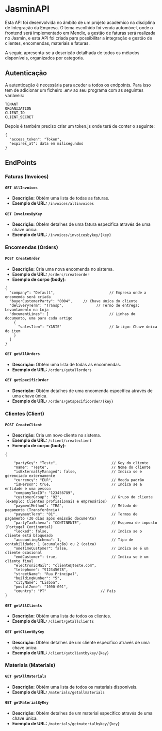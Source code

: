 # JasminAPI

Esta API foi desenvolvida no âmbito de um projeto académico na disciplina de Integração da Empresa. O tema escolhido foi venda automóvel, onde o frontend será implementado em Mendix, a gestão de faturas será realizada no Jasmin, e esta API foi criada para possibilitar a integração e gestão de clientes, encomendas, materiais e faturas.

A seguir, apresenta-se a descrição detalhada de todos os métodos disponíveis, organizados por categoria.

## **Autenticação**

A autenticação é necessária para aceder a todos os endpoints. Para isso tem de adicionar um ficheiro .env ao seu programa com as seguintes variáveis:
```
TENANT
ORGANIZATION
CLIENT_ID
CLIENT_SECRET
```
Depois é também preciso criar um token.js onde terá de conter o seguinte:
```
{
  "access_token": "Token",
  "expires_at": data em milisegundos
}
```

## **EndPoints**
### **Faturas (Invoices)**

#### `GET AllInvoices`

- **Descrição:** Obtém uma lista de todas as faturas.
- **Exemplo de URL:** `/invoices/allinvoices`

#### `GET InvoicesByKey`

- **Descrição:** Obtém detalhes de uma fatura específica através de uma chave única.
- **Exemplo de URL:** `/invoices/invoicesbykey/{key}`

### **Encomendas (Orders)**

#### `POST CreateOrder`

- **Descrição:** Cria uma nova encomenda no sistema.
- **Exemplo de URL:** `/orders/createorder`
- **Exemplo de corpo (body):**

```
{
  "company": "Default",                         // Empresa onde a encomenda será criada
  "buyerCustomerParty": "0004",     // Chave única do cliente
  "deliveryTerm": "Transp",               // Termo de entrega: Levantamento na Loja
  "documentLines": [                            // Linhas do documento, uma para cada artigo
    {
      "salesItem": "YARIS"                      // Artigo: Chave única do item
    }
  ]
}

```
#### `GET getAllOrders`

- **Descrição:** Obtém uma lista de todas as encomendas.
- **Exemplo de URL:** `/orders/getallorders`

#### `GET getSpecificOrder`

- **Descrição:** Obtém detalhes de uma encomenda específica através de uma chave única.
- **Exemplo de URL:** `/orders/getspecificorder/{key}`

### **Clientes (Client)**

#### `POST CreateClient`

- **Descrição:** Cria um novo cliente no sistema.
- **Exemplo de URL:** `/client/createclient`
- **Exemplo de corpo (body):**
```
{

    "partyKey": "Teste",                         // Key do cliente
    "name": "Teste",                             // Nome do cliente
    "isExternallyManaged": false,                // Indica se é gerenciado externamente
    "currency": "EUR",                           // Moeda padrão
    "isPerson": true,                            // Indica se a entidade é uma pessoa
    "companyTaxID": "123456789",
    "customerGroup": "02",                       // Grupo do cliente (exemplo: Clientes profissionais e empresários)
    "paymentMethod": "TRA",                      // Método de pagamento (Transferência)
    "paymentTerm": "01",                         // Termos de pagamento (30 dias após emissão documento)
    "partyTaxSchema": "CONTINENTE",              // Esquema de imposto (Portugal Continental)
    "locked": false,                             // Indica se o cliente está bloqueado
    "accountingSchema": 1,                       // Tipo de contabilidade: 1 (acumulação) ou 2 (caixa)
    "oneTimeCustomer": false,                    // Indica se é um cliente ocasional
    "endCustomer": true,                         // Indica se é um cliente final
    "electronicMail": "cliente@teste.com",
    "telephone": "912345678",
    "streetName": "Rua Principal",
    "buildingNumber": "5",
    "cityName": "Lisboa",
    "postalZone": "1000-001",
    "country": "PT"                         // País
}
```
#### `GET getAllClients`

- **Descrição:** Obtém uma lista de todos os clientes.
- **Exemplo de URL:** `/client/getallclients`

#### `GET getClientByKey`

- **Descrição:** Obtém detalhes de um cliente específico através de uma chave única.
- **Exemplo de URL:** `/client/getclientbykey/{key}`
### **Materiais (Materials)**

#### `GET getAllMaterials`

- **Descrição:** Obtém uma lista de todos os materiais disponíveis.
- **Exemplo de URL:** `/materials/getallmaterials`

#### `GET getMaterialByKey`

- **Descrição:** Obtém detalhes de um material específico através de uma chave única.
- **Exemplo de URL:** `/materials/getmaterialbykey/{key}`
